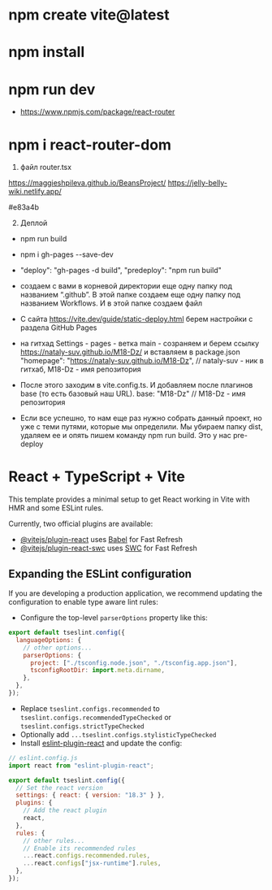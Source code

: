 # npm create vite@latest

# npm install

# npm run dev

- https://www.npmjs.com/package/react-router

# npm i react-router-dom

1. файл router.tsx

https://maggieshpileva.github.io/BeansProject/
https://jelly-belly-wiki.netlify.app/

#e83a4b

2. Деплой

 - npm run build

 - npm i gh-pages --save-dev

 - "deploy": "gh-pages -d build",
   "predeploy": "npm run build"

- создаем с вами в корневой директории еще одну папку под названием “.github”.
В этой папке создаем еще одну папку под названием Workflows. И в этой папке создаем файл 

- С сайта https://vite.dev/guide/static-deploy.html  берем настройки с раздела GitHub Pages

- на гитхад Settings - pages - ветка main  - созраняем и берем ссылку https://nataly-suv.github.io/M18-Dz/ и вставляем в package.json "homepage": "https://nataly-suv.github.io/M18-Dz", // nataly-suv - ник в гитхаб, M18-Dz - имя репозитория


- После этого заходим в vite.config.ts. И добавляем после плагинов base (то есть базовый наш URL).
base: "M18-Dz" // M18-Dz - имя репозитория

- Если все успешно, то нам еще раз нужно собрать данный проект, но уже с теми путями, которые мы определили. Мы убираем папку dist, удаляем ее и опять пишем команду npm run build. Это у нас pre-deploy



# React + TypeScript + Vite

This template provides a minimal setup to get React working in Vite with HMR and some ESLint rules.

Currently, two official plugins are available:

- [@vitejs/plugin-react](https://github.com/vitejs/vite-plugin-react/blob/main/packages/plugin-react/README.md) uses [Babel](https://babeljs.io/) for Fast Refresh
- [@vitejs/plugin-react-swc](https://github.com/vitejs/vite-plugin-react-swc) uses [SWC](https://swc.rs/) for Fast Refresh

## Expanding the ESLint configuration

If you are developing a production application, we recommend updating the configuration to enable type aware lint rules:

- Configure the top-level `parserOptions` property like this:

```js
export default tseslint.config({
  languageOptions: {
    // other options...
    parserOptions: {
      project: ["./tsconfig.node.json", "./tsconfig.app.json"],
      tsconfigRootDir: import.meta.dirname,
    },
  },
});
```

- Replace `tseslint.configs.recommended` to `tseslint.configs.recommendedTypeChecked` or `tseslint.configs.strictTypeChecked`
- Optionally add `...tseslint.configs.stylisticTypeChecked`
- Install [eslint-plugin-react](https://github.com/jsx-eslint/eslint-plugin-react) and update the config:

```js
// eslint.config.js
import react from "eslint-plugin-react";

export default tseslint.config({
  // Set the react version
  settings: { react: { version: "18.3" } },
  plugins: {
    // Add the react plugin
    react,
  },
  rules: {
    // other rules...
    // Enable its recommended rules
    ...react.configs.recommended.rules,
    ...react.configs["jsx-runtime"].rules,
  },
});
```
